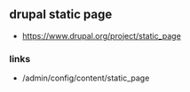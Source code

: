 ## drupal static page

* https://www.drupal.org/project/static_page

### links

* /admin/config/content/static_page
